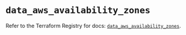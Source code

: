 # `data_aws_availability_zones`

Refer to the Terraform Registry for docs: [`data_aws_availability_zones`](https://registry.terraform.io/providers/hashicorp/aws/4.54.0/docs/data-sources/availability_zones).
